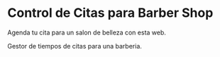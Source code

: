 # Control de Citas para Barber Shop
Agenda tu cita para un salon de belleza con esta web.
<p>Gestor de tiempos de citas para una barberia.</p>
